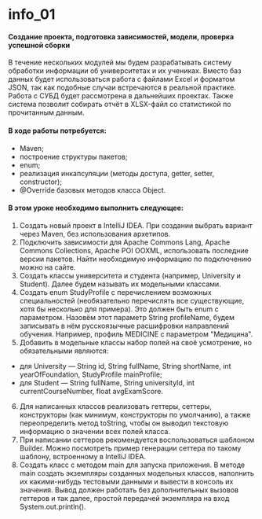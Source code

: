 # info_01
#### Создание проекта, подготовка зависимостей, модели, проверка успешной сборки
В течение нескольких модулей мы будем разрабатывать систему обработки информации об университетах и их учениках. Вместо баз данных будет использоваться работа с файлами Excel и форматом JSON, так как подобные случаи встречаются в реальной практике. Работа с СУБД будет рассмотрена в дальнейших проектах. Также система позволит собирать отчёт в XLSX-файл со статистикой по прочитанным данным.

#### В ходе работы потребуется:

- Maven;
- построение структуры пакетов;
- enum;
- реализация инкапсуляции (методы доступа, getter, setter, constructor);
- @Override базовых методов класса Object.

#### В этом уроке необходимо выполнить следующее:

1. Создать новый проект в IntelliJ IDEA. При создании выбрать вариант через Maven, без использования архетипов.
2. Подключить зависимости для Apache Commons Lang, Apache Commons Collections, Apache POI OOXML, использовать последние версии пакетов. Найти необходимую информацию по подключению можно на сайте.
3. Создать классы университета и студента (например, University и Student). Далее будем называть их модельными классами.
4. Создать enum StudyProfile с перечислением возможных специальностей (необязательно перечислять все существующие, хотя бы несколько для примера). Это должен быть enum с параметром. Назовём этот параметр String profileName, будем записывать в нём русскоязычные расшифровки направлений обучения. Например, профиль MEDICINE с параметром "Медицина".
5. Добавить в модельные классы набор полей на своё усмотрение, но обязательными являются:
- для University — String id, String fullName, String shortName, int yearOfFoundation, StudyProfile mainProfile;
- для Student — String fullName, String universityId, int currentCourseNumber, float avgExamScore.
6. Для написанных классов реализовать геттеры, сеттеры, конструкторы (как минимум, конструкторы по умолчанию), а также переопределить метод toString, чтобы он выводил текстовую информацию о значении всех полей класса.
7. При написании сеттеров рекомендуется воспользоваться шаблоном Builder. Можно посмотреть пример генерации сеттера по такому шаблону, встроенному в IntelliJ IDEA.
8. Создать класс с методом main для запуска приложения. В методе main создать экземпляры созданных модельных классов, наполнить их какими-нибудь тестовыми данными и вывести в консоль их значения. Вывод должен работать без дополнительных вызовов геттеров и так далее, простой передачей экземпляра на вход System.out.println(). 
